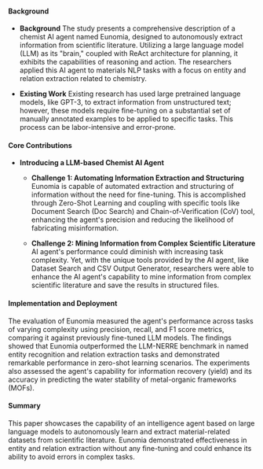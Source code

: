 #### Background
- **Background**
The study presents a comprehensive description of a chemist AI agent named Eunomia, designed to autonomously extract information from scientific literature. Utilizing a large language model (LLM) as its "brain," coupled with ReAct architecture for planning, it exhibits the capabilities of reasoning and action. The researchers applied this AI agent to materials NLP tasks with a focus on entity and relation extraction related to chemistry.

- **Existing Work**
Existing research has used large pretrained language models, like GPT-3, to extract information from unstructured text; however, these models require fine-tuning on a substantial set of manually annotated examples to be applied to specific tasks. This process can be labor-intensive and error-prone.

#### Core Contributions
- **Introducing a LLM-based Chemist AI Agent**
    - **Challenge 1: Automating Information Extraction and Structuring**
        Eunomia is capable of automated extraction and structuring of information without the need for fine-tuning. This is accomplished through Zero-Shot Learning and coupling with specific tools like Document Search (Doc Search) and Chain-of-Verification (CoV) tool, enhancing the agent's precision and reducing the likelihood of fabricating misinformation.
    
    - **Challenge 2: Mining Information from Complex Scientific Literature**
        AI agent's performance could diminish with increasing task complexity. Yet, with the unique tools provided by the AI agent, like Dataset Search and CSV Output Generator, researchers were able to enhance the AI agent's capability to mine information from complex scientific literature and save the results in structured files.

#### Implementation and Deployment
The evaluation of Eunomia measured the agent's performance across tasks of varying complexity using precision, recall, and F1 score metrics, comparing it against previously fine-tuned LLM models. The findings showed that Eunomia outperformed the LLM-NERRE benchmark in named entity recognition and relation extraction tasks and demonstrated remarkable performance in zero-shot learning scenarios. The experiments also assessed the agent's capability for information recovery (yield) and its accuracy in predicting the water stability of metal-organic frameworks (MOFs).

#### Summary
This paper showcases the capability of an intelligence agent based on large language models to autonomously learn and extract material-related datasets from scientific literature. Eunomia demonstrated effectiveness in entity and relation extraction without any fine-tuning and could enhance its ability to avoid errors in complex tasks.